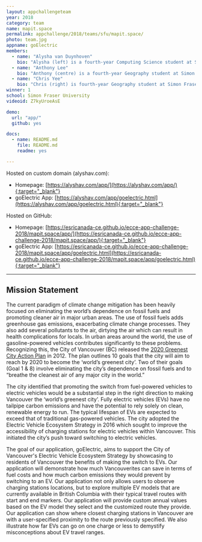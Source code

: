 ```yaml
---
layout: appchallengeteam
year: 2018
category: team
name: mapit.space
permalink: appchallenge/2018/teams/sfu/mapit.space/
photo: team.jpg
appname: goElectric
members:
  - name: "Alysha van Duynhoven"
    bio: "Alysha (left) is a fourth-year Computing Science student at Simon Fraser University. She is also pursuing a minor in Geography, a Certificate in Spatial Information Systems, and a Co-op Education Designation. She has had several previous internship positions which have provided her with diverse experiences in front-end and back-end software development. Alysha loves programming, GIScience, and technology. When away from her computer, she enjoys hiking, kayaking, stargazing, photography, playing soccer, and creating things."
  - name: "Anthony Lee"
    bio: "Anthony (centre) is a fourth-year Geography student at Simon Fraser University. He is also working to obtaining a minor in Dialogue and certificates in Spatial Information Systems and in Environmental Literacy. He currently works as a GIS Technician for TransLink and was previously a research assistant for SFU’s Spatial Analysis & Modeling Lab. In his spare time, Anthony works as a lifeguard & swimming instructor for the City of Burnaby and loves to take his Boston Terrier out for walks."
  - name: "Chris Yee"
    bio: "Chris (right) is fourth-year Geography student at Simon Fraser University. He has completed the Spatial Information Systems Certificate and the SFU Co-op Education Designation. Chris is currently a GIS Technician at the Fire Underwriters Survey and has previously worked with the Department of Fisheries and Oceans as a GIS Coordinator. Chris is also interested sustainable futures through innovations in technology and cultural paradigm shifts. Outside of academics and work, Chris spends his time snowboarding, mountain biking, and practicing photography."
winner: 1
school: Simon Fraser University
videoid: Z7kyUroeAsE

demo:
  url: "app/"
  github: yes

docs:
  - name: README.md
    file: README.md
    readme: yes

---
```


Hosted on custom domain (alyshav.com):

- Homepage: [https://alyshav.com/app/](https://alyshav.com/app/){:target="_blank"}
- goElectric App: [https://alyshav.com/app/goelectric.html](https://alyshav.com/app/goelectric.html){:target="_blank"}

Hosted on GitHub:

- Homepage: [https://esricanada-ce.github.io/ecce-app-challenge-2018/mapit.space/app/](https://esricanada-ce.github.io/ecce-app-challenge-2018/mapit.space/app/){:target="_blank"}
- goElectric App: [https://esricanada-ce.github.io/ecce-app-challenge-2018/mapit.space/app/goelectric.html](https://esricanada-ce.github.io/ecce-app-challenge-2018/mapit.space/app/goelectric.html){:target="_blank"}

---

## Mission Statement

The current paradigm of climate change mitigation has been heavily focused on eliminating the world’s dependence on fossil fuels and promoting cleaner air in major urban areas. The use of fossil fuels adds greenhouse gas emissions, exacerbating climate change processes. They also add several pollutants to the air, dirtying the air which can result in health complications for locals. In urban areas around the world, the use of gasoline-powered vehicles contributes significantly to these problems. Recognizing this, the City of Vancouver (BC) released the <a href="http://vancouver.ca/green-vancouver/greenest-city-action-plan.aspx">2020 Greenest City Action Plan</a> in 2012. The plan outlines 10 goals that the city will aim to reach by 2020 to become the ‘world’s greenest city’. Two of their goals (Goal 1 & 8) involve eliminating the city’s dependence on fossil fuels and to “breathe the cleanest air of any major city in the world.”

The city identified that promoting the switch from fuel-powered vehicles to electric vehicles would be a substantial step in the right direction to making Vancouver the ‘world’s greenest city’. Fully electric vehicles (EVs) have no tailpipe carbon emissions and have the potential to rely solely on clean, renewable energy to run. The typical lifespan of EVs are expected to exceed that of traditional gas-powered vehicles. The city adopted the Electric Vehicle Ecosystem Strategy in 2016 which sought to improve the accessibility of charging stations for electric vehicles within Vancouver. This initiated the city’s push toward switching to electric vehicles.

The goal of our application, goElectric, aims to support the City of Vancouver's Electric Vehicle Ecosystem Strategy by showcasing to residents of Vancouver the benefits of making the switch to EVs. Our application will demonstrate how much Vancouverites can save in terms of fuel costs and how much carbon emissions they would prevent by switching to an EV. Our application not only allows users to observe charging stations locations, but to explore multiple EV models that are currently available in British Columbia with their typical travel routes with start and end markers. Our application will provide custom annual values based on the EV model they select and the customized route they provide. Our application can show where closest charging stations in Vancouver are with a user-specified proximity to the route previously specified. We also illustrate how far EVs can go on one charge or less to demystify misconceptions about EV travel ranges.
